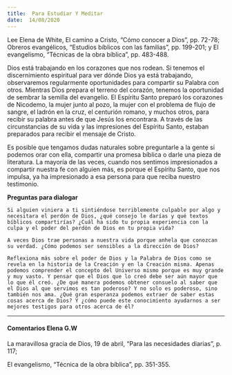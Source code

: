 ```yaml
---
title:  Para Estudiar Y Meditar
date:  14/08/2020
---
```


Lee Elena de White, El camino a Cristo, “Cómo conocer a Dios”, pp. 72-78; Obreros evangélicos, “Estudios bíblicos con las familias”, pp. 199-201; y El evangelismo, “Técnicas de la obra bíblica”, pp. 483-488.

Dios está trabajando en los corazones que nos rodean. Si tenemos el discernimiento espiritual para ver dónde Dios ya está trabajando, observaremos regularmente oportunidades para compartir su Palabra con otros. Mientras Dios prepara el terreno del corazón, tenemos la oportunidad de sembrar la semilla del evangelio. El Espíritu Santo preparó los corazones de Nicodemo, la mujer junto al pozo, la mujer con el problema de flujo de sangre, el ladrón en la cruz, el centurión romano, y muchos otros, para recibir su palabra antes de que Jesús los encontrara. A través de las circunstancias de su vida y las impresiones del Espíritu Santo, estaban preparados para recibir el mensaje de Cristo.

Es posible que tengamos dudas naturales sobre preguntarle a la gente si podemos orar con ella, compartir una promesa bíblica o darle una pieza de literatura. La mayoría de las veces, cuando nos sentimos impresionados a compartir nuestra fe con alguien más, es porque el Espíritu Santo, que nos impulsa, ya ha impresionado a esa persona para que reciba nuestro testimonio.

**Preguntas para dialogar**

`Si alguien viniera a ti sintiéndose terriblemente culpable por algo y necesitara el perdón de Dios, ¿qué consejo le darías y qué textos bíblicos compartirías? ¿Cuál ha sido tu propia experiencia con la culpa y el poder del perdón de Dios en tu propia vida?`

`A veces Dios trae personas a nuestra vida porque anhela que conozcan su verdad. ¿Cómo podemos ser sensibles a la dirección de Dios?`

`Reflexiona más sobre el poder de Dios y la Palabra de Dios como se revela en la historia de la Creación y en la Creación misma. Apenas podemos comprender el concepto del Universo mismo porque es muy grande y muy vasto. Y pensar que el Dios que lo creó debe ser aún mayor que lo que él creó. ¿De qué manera podemos obtener consuelo al saber que el Dios al que servimos es tan poderoso? Y no solo es poderoso, sino también nos ama. ¿Qué gran esperanza podemos extraer de saber estas cosas acerca de Dios? Y ¿cómo puede este conocimiento ayudarnos a ser mejores testigos para otros acerca de él?`

---

#### Comentarios Elena G.W

La maravillosa gracia de Dios, 19 de abril, “Para las necesidades diarias”, p. 117;

El evangelismo, “Técnica de la obra bíblica”, pp. 351-355.